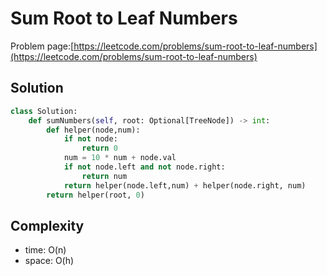 # Sum Root to Leaf Numbers

Problem page:[https://leetcode.com/problems/sum-root-to-leaf-numbers](https://leetcode.com/problems/sum-root-to-leaf-numbers)

## Solution

```python
class Solution:
    def sumNumbers(self, root: Optional[TreeNode]) -> int:
        def helper(node,num):
            if not node:
                return 0
            num = 10 * num + node.val
            if not node.left and not node.right:
                return num
            return helper(node.left,num) + helper(node.right, num)
        return helper(root, 0)
```

## Complexity

- time: O(n)
- space: O(h)
